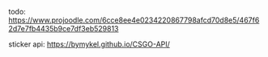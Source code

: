 todo: https://www.projoodle.com/6cce8ee4e0234220867798afcd70d8e5/467f62d7e7fb4435b9ce7df3eb529813


sticker api: https://bymykel.github.io/CSGO-API/

